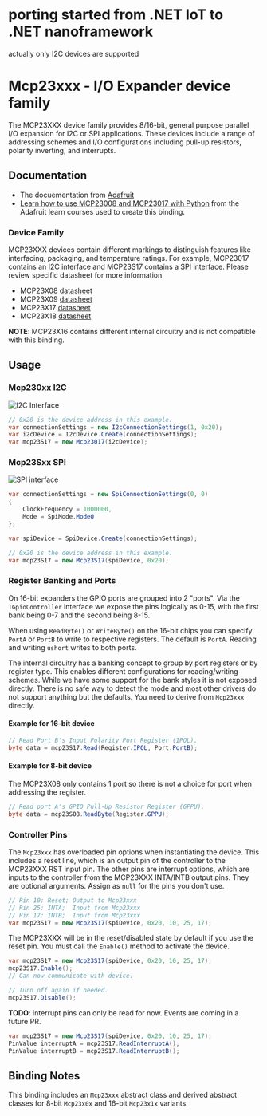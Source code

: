 ﻿# porting started from .NET IoT to .NET nanoframework

actually only I2C devices are supported

# Mcp23xxx - I/O Expander device family

The MCP23XXX device family provides 8/16-bit, general purpose parallel I/O expansion for I2C or SPI applications.  These devices include a range of addressing schemes and I/O configurations including pull-up resistors, polarity inverting, and interrupts.

## Documentation

- The docuementation from [Adafruit](https://www.adafruit.com/product/732)
- [Learn how to use MCP23008 and MCP23017 with Python](https://learn.adafruit.com/using-mcp23008-mcp23017-with-circuitpython/overview) from the Adafruit learn courses used to create this binding.

### Device Family

MCP23XXX devices contain different markings to distinguish features like interfacing, packaging, and temperature ratings.  For example, MCP23017 contains an I2C interface and MCP23S17 contains a SPI interface.  Please review specific datasheet for more information.

- MCP23X08 [datasheet](http://ww1.microchip.com/downloads/en/DeviceDoc/21919e.pdf)
- MCP23X09 [datasheet](http://ww1.microchip.com/downloads/en/DeviceDoc/20002121C.pdf)
- MCP23X17 [datasheet](http://ww1.microchip.com/downloads/en/DeviceDoc/20001952C.pdf)
- MCP23X18 [datasheet](http://ww1.microchip.com/downloads/en/DeviceDoc/22103a.pdf)

**NOTE**: MCP23X16 contains different internal circuitry and is not compatible with this binding.

## Usage

### Mcp230xx I2C

![I2C Interface](Mcp23S17_I2c_ReadSwitches_WriteLeds.png)  

```csharp
// 0x20 is the device address in this example.
var connectionSettings = new I2cConnectionSettings(1, 0x20);
var i2cDevice = I2cDevice.Create(connectionSettings);
var mcp23S17 = new Mcp23017(i2cDevice);
```

### Mcp23Sxx SPI

![SPI interface](Mcp23S17_Spi_ReadSwitches_WriteLeds.png)

```csharp
var connectionSettings = new SpiConnectionSettings(0, 0)
{
    ClockFrequency = 1000000,
    Mode = SpiMode.Mode0
};

var spiDevice = SpiDevice.Create(connectionSettings);

// 0x20 is the device address in this example.
var mcp23S17 = new Mcp23S17(spiDevice, 0x20);
```

### Register Banking and Ports

On 16-bit expanders the GPIO ports are grouped into 2 "ports". Via the `IGpioController` interface we expose the pins logically as 0-15, with the first bank being 0-7 and the second being 8-15.

When using `ReadByte()` or `WriteByte()` on the 16-bit chips you can specify `PortA` or `PortB` to write to respective registers. The default is `PortA`. Reading and writing `ushort` writes to both ports.

The internal circuitry has a banking concept to group by port registers or by register type.  This enables different configurations for reading/writing schemes. While we have some support for the bank styles it is not exposed directly. There is no safe way to detect the mode and most other drivers do not support anything but the defaults. You need to derive from `Mcp23xxx` directly.

#### Example for 16-bit device

``` csharp
// Read Port B's Input Polarity Port Register (IPOL).
byte data = mcp23S17.Read(Register.IPOL, Port.PortB);
```

#### Example for 8-bit device

The MCP23X08 only contains 1 port so there is not a choice for port when addressing the register.

``` csharp
// Read port A's GPIO Pull-Up Resistor Register (GPPU).
byte data = mcp23S08.ReadByte(Register.GPPU);
```

### Controller Pins

The `Mcp23xxx` has overloaded pin options when instantiating the device.  This includes a reset line, which is an output pin of the controller to the MCP23XXX RST input pin.  The other pins are interrupt options, which are inputs to the controller from the MCP23XXX INTA/INTB output pins.  They are optional arguments.  Assign as `null` for the pins you don't use.

```csharp
// Pin 10: Reset; Output to Mcp23xxx
// Pin 25: INTA;  Input from Mcp23xxx
// Pin 17: INTB;  Input from Mcp23xxx
var mcp23S17 = new Mcp23S17(spiDevice, 0x20, 10, 25, 17);
```

The MCP23XXX will be in the reset/disabled state by default if you use the reset pin.  You must call the `Enable()` method to activate the device.

```csharp
var mcp23S17 = new Mcp23S17(spiDevice, 0x20, 10, 25, 17);
mcp23S17.Enable();
// Can now communicate with device.

// Turn off again if needed.
mcp23S17.Disable();
```

**TODO**: Interrupt pins can only be read for now.  Events are coming in a future PR.

```csharp
var mcp23S17 = new Mcp23S17(spiDevice, 0x20, 10, 25, 17);
PinValue interruptA = mcp23S17.ReadInterruptA();
PinValue interruptB = mcp23S17.ReadInterruptB();
```

## Binding Notes

This binding includes an `Mcp23xxx` abstract class and derived abstract classes for 8-bit `Mcp23x0x` and 16-bit `Mcp23x1x` variants.
